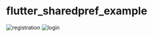 # flutter_sharedpref_example
![registration](https://user-images.githubusercontent.com/115917238/209614199-f09e9b79-f444-40e9-a4b7-3ab35b8739fe.jpeg)
![login](https://user-images.githubusercontent.com/115917238/209614263-7173553b-f7f7-45b9-93e4-aab95f34b748.jpeg)

